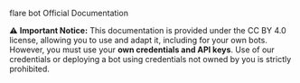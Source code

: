 flare bot Official Documentation

⚠️ **Important Notice:**
This documentation is provided under the CC BY 4.0 license, allowing you to use and adapt it, including for your own bots. However, you must use your **own credentials and API keys**. Use of our credentials or deploying a bot using credentials not owned by you is strictly prohibited.
